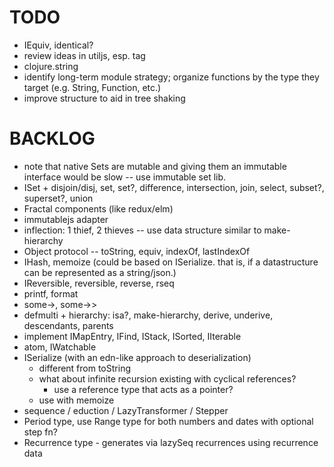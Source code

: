 # TODO

* IEquiv, identical?
* review ideas in utiljs, esp. tag
* clojure.string
* identify long-term module strategy; organize functions by the type they target (e.g. String, Function, etc.)
* improve structure to aid in tree shaking

# BACKLOG

* note that native Sets are mutable and giving them an immutable interface would be slow -- use immutable set lib.
* ISet + disjoin/disj, set, set?, difference, intersection, join, select, subset?, superset?, union
* Fractal components (like redux/elm)
* immutablejs adapter
* inflection: 1 thief, 2 thieves -- use data structure similar to make-hierarchy
* Object protocol -- toString, equiv, indexOf, lastIndexOf
* IHash, memoize (could be based on ISerialize.  that is, if a datastructure can be represented as a string/json.)
* IReversible, reversible, reverse, rseq
* printf, format
* some->, some->>
* defmulti + hierarchy: isa?, make-hierarchy, derive, underive, descendants, parents
* implement IMapEntry, IFind, IStack, ISorted, IIterable
* atom, IWatchable
* ISerialize (with an edn-like approach to deserialization)
  * different from toString
  * what about infinite recursion existing with cyclical references?
    * use a reference type that acts as a pointer?
  * use with memoize
* sequence / eduction / LazyTransformer / Stepper
* Period type, use Range type for both numbers and dates with optional step fn?
* Recurrence type - generates via lazySeq recurrences using recurrence data
